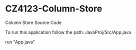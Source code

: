 # CZ4123-Column-Store
Column Store Source Code

To run this application follow the path:
JavaProj/Src/App.java

run "App.java"

